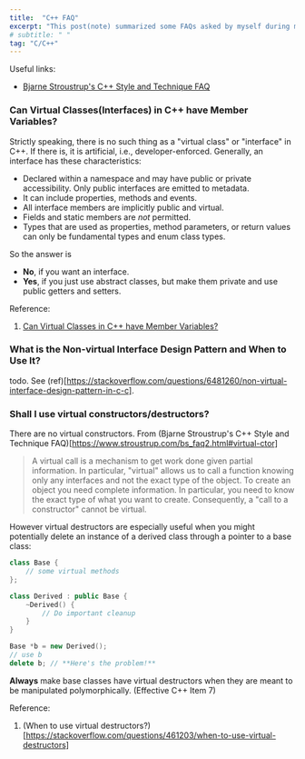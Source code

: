```yaml
---
title:  "C++ FAQ"
excerpt: "This post(note) summarized some FAQs asked by myself during my working experiences."
# subtitle: " "
tag: "C/C++"
---
```


Useful links:
- [Bjarne Stroustrup's C++ Style and Technique FAQ](https://www.stroustrup.com/bs_faq2.html)

### Can Virtual Classes(Interfaces) in C++ have Member Variables?

Strictly speaking, there is no such thing as a "virtual class" or "interface" in C++. If there is, it is artificial, i.e., developer-enforced. Generally, an interface has these characteristics:

- Declared within a namespace and may have public or private accessibility. Only public interfaces are emitted to metadata.
- It can include properties, methods and events.
- All interface members are implicitly public and virtual.
- Fields and static members are *not* permitted.
- Types that are used as properties, method parameters, or return values can only be fundamental types and enum class types.

So the answer is

- **No**, if you want an interface.
- **Yes**, if you just use abstract classes, but make them private and use public getters and setters.

Reference:

1. [Can Virtual Classes in C++ have Member Variables?
](https://stackoverflow.com/questions/6052131/can-virtual-classes-in-c-have-member-variables)

### What is the Non-virtual Interface Design Pattern and When to Use It?

todo. See (ref)[https://stackoverflow.com/questions/6481260/non-virtual-interface-design-pattern-in-c-c].

### Shall I use virtual constructors/destructors?

There are no virtual constructors. From (Bjarne Stroustrup's C++ Style and Technique FAQ)[https://www.stroustrup.com/bs_faq2.html#virtual-ctor]

> A virtual call is a mechanism to get work done given partial information. In particular, "virtual" allows us to call a function knowing only any interfaces and not the exact type of the object. To create an object you need complete information. In particular, you need to know the exact type of what you want to create. Consequently, a "call to a constructor" cannot be virtual.

However virtual destructors are especially useful when you might potentially delete an instance of a derived class through a pointer to a base class:

```c++
class Base {
    // some virtual methods
};

class Derived : public Base {
    ~Derived() {
        // Do important cleanup
    }
}

Base *b = new Derived();
// use b
delete b; // **Here's the problem!**
```

**Always** make base classes have virtual destructors when they are meant to be manipulated polymorphically. (Effective C++ Item 7)

Reference:

1. (When to use virtual destructors?)[https://stackoverflow.com/questions/461203/when-to-use-virtual-destructors]
